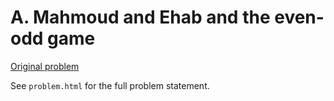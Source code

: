 # A. Mahmoud and Ehab and the even-odd game

[Original problem](https://codeforces.com/contest/959/problem/A)

See `problem.html` for the full problem statement.

